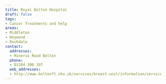 ```yaml
---
title: Royal Bolton Hospital
draft: false
tags:
- Cancer Treatments and help
areas:
- Middleton
- Heywood
- Rochdale
contact:
  addresses:
  - Minerva Road Bolton
  phone:
  - 01204 390 397
  web_addresses:
  - http://www.boltonft.nhs.uk/services/breast-unit/information/services-offered/breast-screening/
---
```


